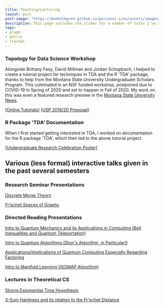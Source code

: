 ```yaml
---
title: Teaching/Lecturing
layout: post
post-image: "https://benholmgren.github.io/personal-site/assets/images/SamplePost.png"
description: This page includes the slides for a number of talks I've given, primarily in seminars and book clubs in the CompTaG group at MSU.
tags:
- graph 
- metric
- frechet
---
```


### Topology for Data Science Workshop

Alongside Brittany Fasy, David Millman and Jordan Schupbach, I helped to create a tutorial project for
techniques in TDA and the R 'TDA' package, thanks to help from the Montana State University Undergraduate Scholars Program. 
This culminated in an NSF funded workshop, postponed due to COVID-19
in Spring of 2020 and set to happen in Fall of 2020. My work on this was even a featured research preview in the
[Montana State University News](https://www.montana.edu/news/19766/msu-undergraduate-helps-make-complex-computer-science-more-accessible).

[[Online Tutorials](https://comptag.github.io/t4ds/)] [[USP 2019/20 Proposal](../../assets/socg-video.pdf)]


### R Package 'TDA' Documentation

When I first started getting interested in TDA, I worked on documentation for the R package 'TDA', which then
led to the above tutorial project.

[[Undergraduate Research Celebration Poster](../assets/USP_19_20.pdf)]


## Various (less formal) interactive talks given in the past several semesters

### Research Seminar Presentations

[Discrete Morse Theory](../../assets/talks/DMT2.pdf)

[Fr\'echet Spaces of Graphs](../../assets/talks/FrechetSpaces.pdf)


### Directed Reading Presentations

[Intro to Quantum Mechanics and its Applications in Computing (Bell Inequalities and Quantum Teleportation)](../../assets/talks/2.5&2.6.pdf)

[Intro to Quantum Algorithms (Shor's Algorithm, in Particular!)](../../assets/talks/4.1&4.3.pdf)

[Applications/Implications of Quantum Computing Especially Regarding Factoring](../../assets/talks/5.3&5.4.pdf)

[Intro to Manifold Learning (ISOMAP Algorithm)](../../assets/talks/ISOMAP.pdf)


### Lectures in Theoretical CS

[Strong Exponential Time Hypothesis](../../assets/talks/SETH.pdf)

[3-Sum Hardness and its relation to the Fr\'echet Distance](../../assets/talks/3SUM.pdf)